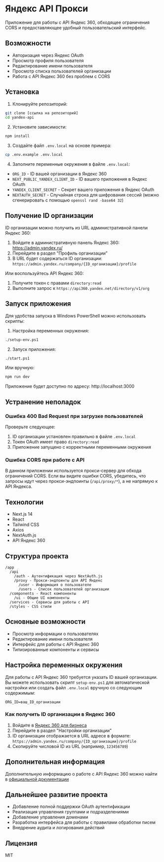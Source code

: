 # Яндекс API Прокси

Приложение для работы с API Яндекс 360, обходящее ограничения CORS и предоставляющее удобный пользовательский интерфейс.

## Возможности

- Авторизация через Яндекс OAuth
- Просмотр профиля пользователя
- Редактирование имени пользователя
- Просмотр списка пользователей организации
- Работа с API Яндекс 360 без проблем с CORS

## Установка

1. Клонируйте репозиторий:

```bash
git clone [ссылка на репозиторий]
cd yandex-api
```

2. Установите зависимости:

```bash
npm install
```

3. Создайте файл `.env.local` на основе примера:

```bash
cp .env.example .env.local
```

4. Заполните переменные окружения в файле `.env.local`:

- `ORG_ID` - ID вашей организации в Яндекс 360
- `NEXT_PUBLIC_YANDEX_CLIENT_ID` - ID вашего приложения в Яндекс OAuth
- `YANDEX_CLIENT_SECRET` - Секрет вашего приложения в Яндекс OAuth
- `NEXTAUTH_SECRET` - Случайная строка для шифрования сессий (можно сгенерировать с помощью `openssl rand -base64 32`)

## Получение ID организации

ID организации можно получить из URL административной панели Яндекс 360:

1. Войдите в административную панель Яндекс 360: https://admin.yandex.ru/
2. Перейдите в раздел "Профиль организации"
3. В URL будет содержаться ID организации: `https://admin.yandex.ru/company/{ID_организации}/profile`

Или воспользуйтесь API Яндекс 360:

1. Получите токен с правами `directory:read`
2. Выполните запрос к `https://api360.yandex.net/directory/v1/org`

## Запуск приложения

Для удобства запуска в Windows PowerShell можно использовать скрипты:

1. Настройка переменных окружения:

```bash
./setup-env.ps1
```

2. Запуск приложения:

```bash
./start.ps1
```

Или вручную:

```bash
npm run dev
```

Приложение будет доступно по адресу: http://localhost:3000

## Устранение неполадок

### Ошибка 400 Bad Request при загрузке пользователей

Проверьте следующее:

1. ID организации установлен правильно в файле `.env.local`
2. Токен OAuth имеет право `directory:read`
3. Приложение запущено с корректными переменными окружения

### Ошибка CORS при работе с API

В данном приложении используется прокси-сервер для обхода ограничений CORS. Если вы видите ошибки CORS, убедитесь, что запросы идут через прокси-эндпоинты (`/api/proxy/*`), а не напрямую к API Яндекса.

## Технологии

- Next.js 14
- React
- Tailwind CSS
- Axios
- NextAuth.js
- API Яндекс 360

## Структура проекта

```
/app
  /api
    /auth - Аутентификация через NextAuth.js
    /proxy - Прокси-эндпоинты для API Яндекс
      /user - Информация о пользователе
      /users - Список пользователей организации
  /components - React компоненты
    /ui - Общие UI компоненты
  /services - Сервисы для работы с API
  /styles - CSS стили
```

## Основные возможности

- Просмотр информации о пользователях
- Редактирование имени пользователя
- Интерфейс для работы с API Яндекс 360
- Типизированные компоненты и сервисы

## Настройка переменных окружения

Для работы с API Яндекс 360 требуется указать ID вашей организации. Вы можете использовать скрипт `setup-env.ps1` для автоматической настройки или создать файл `.env.local` вручную со следующим содержимым:

```
ORG_ID=ваш_ID_организации
```

### Как получить ID организации в Яндекс 360

1. Войдите в [Яндекс 360 для бизнеса](https://admin.yandex.ru/)
2. Перейдите в раздел "Настройки организации"
3. ID организации отображается в URL адресе в формате:
   `https://admin.yandex.ru/company/{ID_организации}/profile`
4. Скопируйте числовой ID из URL (например, `123456789`)

## Дополнительная информация

Дополнительную информацию о работе с API Яндекс 360 можно найти в [официальной документации](https://yandex.ru/dev/api360/doc/ru/)

## Дальнейшее развитие проекта

- Добавление полной поддержки OAuth аутентификации
- Реализация управления группами и подразделениями
- Добавление управления доменами
- Разработка интерфейса для работы с правилами обработки писем
- Внедрение аудита и логирования действий

## Лицензия

MIT
